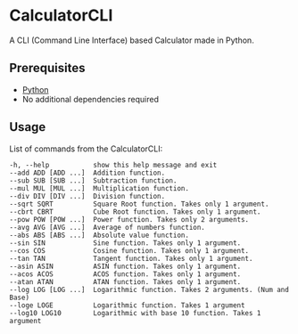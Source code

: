 # CalculatorCLI
A CLI (Command Line Interface) based Calculator made in Python.

## Prerequisites
- [Python](https://www.python.org/)
- No additional dependencies required

## Usage
List of commands from the CalculatorCLI:
```
-h, --help           show this help message and exit
--add ADD [ADD ...]  Addition function.
--sub SUB [SUB ...]  Subtraction function.
--mul MUL [MUL ...]  Multiplication function.
--div DIV [DIV ...]  Division function.
--sqrt SQRT          Square Root function. Takes only 1 argument.
--cbrt CBRT          Cube Root function. Takes only 1 argument.
--pow POW [POW ...]  Power function. Takes only 2 arguments.
--avg AVG [AVG ...]  Average of numbers function.
--abs ABS [ABS ...]  Absolute value function.
--sin SIN            Sine function. Takes only 1 argument.
--cos COS            Cosine function. Takes only 1 argument.
--tan TAN            Tangent function. Takes only 1 argument.
--asin ASIN          ASIN function. Takes only 1 argument.
--acos ACOS          ACOS function. Takes only 1 argument.
--atan ATAN          ATAN function. Takes only 1 argument.
--log LOG [LOG ...]  Logarithmic function. Takes 2 arguments. (Num and Base)
--loge LOGE          Logarithmic function. Takes 1 argument
--log10 LOG10        Logarithmic with base 10 function. Takes 1 argument
```
